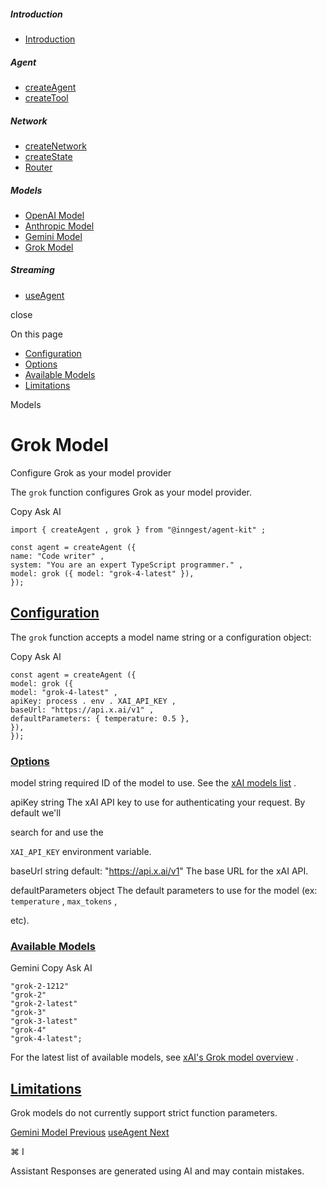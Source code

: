 ##### Introduction

- [Introduction](\reference\introduction)

##### Agent

- [createAgent](\reference\create-agent)
- [createTool](\reference\create-tool)

##### Network

- [createNetwork](\reference\create-network)
- [createState](\reference\state)
- [Router](\reference\network-router)

##### Models

- [OpenAI Model](\reference\model-openai)
- [Anthropic Model](\reference\model-anthropic)
- [Gemini Model](\reference\model-gemini)
- [Grok Model](\reference\model-grok)

##### Streaming

- [useAgent](\reference\use-agent)

close

On this page

- [Configuration](#configuration)
- [Options](#options)
- [Available Models](#available-models)
- [Limitations](#limitations)

Models

# Grok Model

Configure Grok as your model provider

The `grok` function configures Grok as your model provider.

Copy Ask AI

```
import { createAgent , grok } from "@inngest/agent-kit" ;

const agent = createAgent ({
name: "Code writer" ,
system: "You are an expert TypeScript programmer." ,
model: grok ({ model: "grok-4-latest" }),
});
```

## [ Configuration](#configuration)

The `grok` function accepts a model name string or a configuration object:

Copy Ask AI

```
const agent = createAgent ({
model: grok ({
model: "grok-4-latest" ,
apiKey: process . env . XAI_API_KEY ,
baseUrl: "https://api.x.ai/v1" ,
defaultParameters: { temperature: 0.5 },
}),
});
```

### [ Options](#options)

[](#param-model) model string required ID of the model to use. See the [xAI models list](https://docs.x.ai/docs/models) .

[](#param-api-key) apiKey string The xAI API key to use for authenticating your request. By default we'll

search for and use the

`XAI_API_KEY` environment variable.

[](#param-base-url) baseUrl string default: "https://api.x.ai/v1" The base URL for the xAI API.

[](#param-default-parameters) defaultParameters object The default parameters to use for the model (ex: `temperature` , `max_tokens` ,

etc).

### [ Available Models](#available-models)

Gemini Copy Ask AI

```
"grok-2-1212"
"grok-2"
"grok-2-latest"
"grok-3"
"grok-3-latest"
"grok-4"
"grok-4-latest";
```

For the latest list of available models, see [xAI's Grok model overview](https://docs.x.ai/docs/models) .

## [ Limitations](#limitations)

Grok models do not currently support strict function parameters.

[Gemini Model Previous](\reference\model-gemini) [useAgent Next](\reference\use-agent)

⌘ I

Assistant Responses are generated using AI and may contain mistakes.